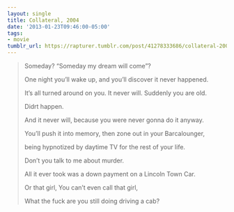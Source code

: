 ```yaml
---
layout: single
title: Collateral, 2004
date: '2013-01-23T09:46:00-05:00'
tags:
- movie
tumblr_url: https://rapturer.tumblr.com/post/41278333686/collateral-2004
---
```

> Someday? “Someday my dream will come”?
> 
> One night you’ll wake up, and you’ll discover it never happened.
> 
> It’s all turned around on you. It never will. Suddenly you are old.
> 
> Didrt happen.
> 
> And it never will, because you were never gonna do it anyway.
> 
> You’ll push it into memory, then zone out in your Barcalounger,
> 
> being hypnotized by daytime TV for the rest of your life.
> 
> Don’t you talk to me about murder.
> 
> All it ever took was a down payment on a Lincoln Town Car.
> 
> Or that girl, You can’t even call that girl,
> 
> What the fuck are you still doing driving a cab?

